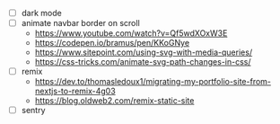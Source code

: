 - [ ] dark mode
- [ ] animate navbar border on scroll
  - https://www.youtube.com/watch?v=Qf5wdXOxW3E
  - https://codepen.io/bramus/pen/KKoGNye
  - https://www.sitepoint.com/using-svg-with-media-queries/
  - https://css-tricks.com/animate-svg-path-changes-in-css/
- [ ] remix
  - https://dev.to/thomasledoux1/migrating-my-portfolio-site-from-nextjs-to-remix-4g03
  - https://blog.oldweb2.com/remix-static-site
- [ ] sentry
